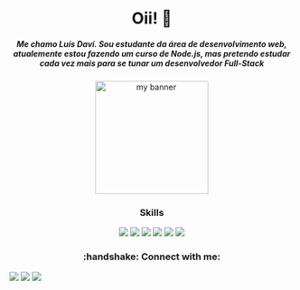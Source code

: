 <h1 align="center">Oii! 👋</h1> 

<h5 align="center"> Me chamo Luís Daví. Sou estudante da área de desenvolvimento web, atualemente estou fazendo um curso de Node.js, mas pretendo estudar cada vez mais para se tunar um desenvolvedor Full-Stack</h5>

<p align="center">
  <img width=”200" height="200" src="https://user-images.githubusercontent.com/89264926/130262999-9f0b85cf-127c-4ea4-9701-0070f5820a2b.png" alt="my banner">
</p>

<h3 align="center">Skills</h3>
<p align="center">                
 <img src="https://img.shields.io/badge/HTML5-E34F26?style=for-the-badge&logo=html5&logoColor=white"></img>
 <img src="https://img.shields.io/badge/CSS3-1572B6?style=for-the-badge&logo=css3&logoColor=white"></img>
 <img src="https://img.shields.io/badge/JavaScript-F7DF1E?style=for-the-badge&logo=javascript&logoColor=black"></img>
 <img src="https://img.shields.io/badge/Node.js-43853D?style=for-the-badge&logo=node.js&logoColor=white"></img>
 <img src="https://img.shields.io/badge/Vue.js-35495E?style=for-the-badge&logo=vue.js&logoColor=4FC08D"></img>
 <img src="https://img.shields.io/badge/MongoDB-4EA94B?style=for-the-badge&logo=mongodb&logoColor=white"></img>
</p>    
                                                                                                        
<h3 align="center">:handshake: Connect with me:</h3
     
<p align="center">
  <a href="https://www.linkedin.com/in/lu%C3%ADs-dav%C3%AD-rebou%C3%A7as-0778b421a/"><img src="https://img.shields.io/badge/LinkedIn-0077B5?style=for-the-badge&logo=linkedin&logoColor=white"></img></a>     
  <a href="https://www.instagram.com/luis.davi2504/"><img src="https://img.shields.io/badge/Instagram-E4405F?style=for-the-badge&logo=instagram&logoColor=white"></img></a>        
  <a href="mailto:luisdavi.moz@outlook.com"><img src="https://img.shields.io/badge/_Outlook-0078D4?style=for-the-badge&logo=microsoft-outlook&logoColor=white"></img></a>
</p>                                                                                                             
